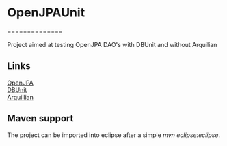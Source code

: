 # OpenJPAUnit
==============

Project aimed at testing OpenJPA DAO's with DBUnit and without Arquilian

## Links
[OpenJPA](http://openjpa.apache.org/)   
[DBUnit](http://dbunit.sourceforge.net/)   
[Arquillian](http://arquillian.org/)   

## Maven support
The project can be imported into eclipse after a simple *mvn eclipse:eclipse*.   